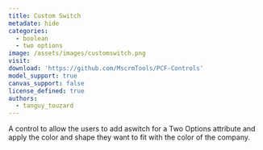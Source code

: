 ```yaml
---
title: Custom Switch
metadate: hide
categories:
  - boolean
  - two options
image: /assets/images/customswitch.png
visit: 
download: 'https://github.com/MscrmTools/PCF-Controls'
model_support: true
canvas_support: false
license_defined: true
authors:
  - tanguy_touzard
---
```


A control to allow the users to add aswitch for a Two Options attribute and apply the color and shape they want to fit with the color of the company.
